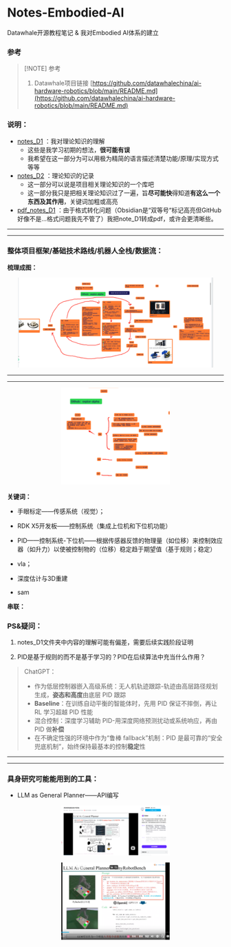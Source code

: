 # Notes-Embodied-AI
Datawhale开源教程笔记 &amp; 我对Embodied AI体系的建立

### 参考
> [!NOTE] 参考
> 1. Datawhale项目链接
> [https://github.com/datawhalechina/ai-hardware-robotics/blob/main/README.md](https://github.com/datawhalechina/ai-hardware-robotics/blob/main/README.md)

### 说明：
-  [notes_D1](notes_D1) ：我对理论知识的理解
	- 这些是我学习初期的想法，**很可能有误**
	- 我希望在这一部分为可以用极为精简的语言描述清楚功能/原理/实现方式等等
-  [notes_D2](notes_D2) ：理论知识的记录
	- 这一部分可以说是项目相关理论知识的一个库吧
	- 这一部分我只是把相关理论知识过了一遍，旨**尽可能快**得知道**有这么一个东西及其作用**，关键词加粗或高亮
-  [pdf_notes_D1](pdf_notes_D1) ：由于格式转化问题（Obsidian是“双等号“标记高亮但GitHub好像不是...格式问题我先不管了）我把note_D1转成pdf，或许会更清晰些。

---
---

### 整体项目框架/基础技术路线/机器人全栈/数据流：

**梳理成图：**


<p align="center">
  <img src="images/ba4a5c1611ece3c20c24930cb74de26.png" alt="Pasted image 2" width="90%" />
</p>

---
---


<p align="center">
  <img src="images/1567bf18baac63d3bcab328a559930f.png" alt="Pasted image 2" width="50%" />
</p>


**关键词：**
- 手眼标定——传感系统（视觉）；
- RDK X5开发板——控制系统（集成上位机和下位机功能）
- PID——控制系统-下位机——根据传感器反馈的物理量（如位移）来控制效应器（如升力）以使被控制物的（位移）稳定趋于期望值（基于规则；稳定）

- vla；
- 深度估计与3D重建
- sam

**串联：**

### PS&疑问：

1. notes_D1文件夹中内容的理解可能有偏差，需要后续实践阶段证明

2. PID是基于规则的而不是基于学习的？PID在后续算法中充当什么作用？
> ChatGPT：
> - 作为低层控制器嵌入高级系统：无人机轨迹跟踪-轨迹由高层路径规划生成，**姿态和高度**由底层 PID 跟踪
> - **Baseline**：在训练自动平衡的智能体时，先用 PID 保证不摔倒，再让 RL 学习超越 PID 性能
> - 混合控制：深度学习辅助 PID-用深度网络预测扰动或系统响应，再由 PID 做**补偿**
> - 在不确定性强的环境中作为“鲁棒 fallback”机制：PID 是最可靠的“安全兜底机制”，始终保持最基本的控制**稳定**性

---
---

### 具身研究可能能用到的工具：
- LLM as General Planner——API编写

<p align="center">
  <img src="images/Pasted%20image%2020250717140829.png" alt="Pasted image 1" width="50%" />
</p>

<p align="center">
  <img src="images/Pasted%20image%2020250717141147.png" alt="Pasted image 2" width="50%" />
</p>





